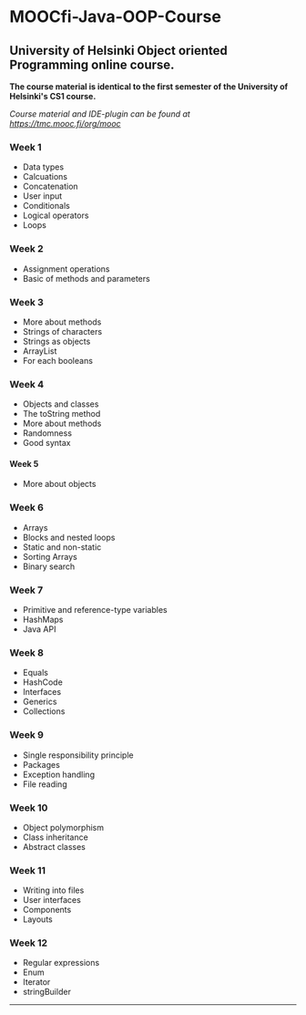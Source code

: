 # MOOCfi-Java-OOP-Course

## University of Helsinki Object oriented Programming online course.

**The course material is identical to the first semester of the University of Helsinki's CS1 course.**

_Course material and IDE-plugin can be found at https://tmc.mooc.fi/org/mooc_

### Week 1

+ Data types 
+ Calcuations
+ Concatenation
+ User input
+ Conditionals
+ Logical operators
+ Loops

### Week 2

+ Assignment operations
+ Basic of methods and parameters

### Week 3

+ More about methods
+ Strings of characters
+ Strings as objects
+ ArrayList
+ For each booleans

### Week 4

+ Objects and classes
+ The toString method
+ More about methods
+ Randomness
+ Good syntax

#### Week 5

+ More about objects

### Week 6

+ Arrays
+ Blocks and nested loops
+ Static and non-static
+ Sorting Arrays
+ Binary search

### Week 7

+ Primitive and reference-type variables
+ HashMaps
+ Java API

### Week 8

+ Equals
+ HashCode
+ Interfaces
+ Generics
+ Collections

### Week 9

+ Single responsibility principle
+ Packages
+ Exception handling
+ File reading

### Week 10

+ Object polymorphism
+ Class inheritance
+ Abstract classes

### Week 11

+ Writing into files
+ User interfaces
+ Components
+ Layouts

### Week 12

+ Regular expressions
+ Enum
+ Iterator
+ stringBuilder

---
